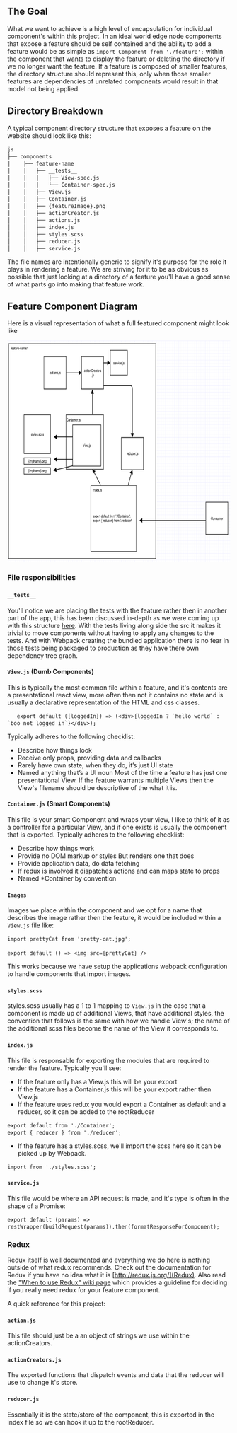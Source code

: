 ## The Goal
What we want to achieve is a high level of encapsulation for individual component's within this project. In an ideal world edge node components that expose a feature should be self contained and the ability to add a feature would be as simple as `import Component from './feature';` within the component that wants to display the feature
or deleting the directory if we no longer want the feature. If a feature is composed of smaller features, the directory structure should represent this, only when those smaller features are dependencies of unrelated components would result in that model not being applied.

## Directory Breakdown
A typical component directory structure that exposes a feature on the website should look like this:
```
js
├── components
│    ├── feature-name
│    │   ├── __tests__
│    │   │   ├── View-spec.js
│    │   │   └── Container-spec.js
│    │   ├── View.js         
│    │   ├── Container.js         
│    │   ├── {featureImage}.png           
│    │   ├── actionCreator.js
│    │   ├── actions.js
│    │   ├── index.js
│    │   ├── styles.scss          
│    │   ├── reducer.js
│    │   ├── service.js
``` 
The file names are intentionally generic to signify it's purpose for the role it plays in rendering a feature. We are striving for it to be as obvious as possible that just looking at a directory of a feature you'll have a good sense of what parts go into making that feature work.

## Feature Component Diagram
Here is a visual representation of what a full featured component might look like
<div style="text-align:center">
    <img alt="feature component diagram" src="./component-diagram.png" alt="Drawing" height="500px" />
</div>


### File responsibilities
#### `__tests__`
You'll notice we are placing the tests with the feature rather then in another part of the app, this has been discussed in-depth as we were coming up with this structure [here](https://git.realestate.com.au/cobra-psw/property-listings-web/issues/589#issuecomment-31315). With the tests living along side the src it makes it trivial to move components without having to apply any changes to the tests. And with Webpack creating the bundled application there is no fear in those tests being packaged to production as they have there own dependency tree graph.

#### `View.js` (Dumb Components)
This is typically the most common file within a feature, and it's contents are a presentational react view, more often then not it contains no state and is usually a declarative representation of the HTML and css classes.
``` 
   export default ({loggedIn}) => (<div>{loggedIn ? `hello world` : `boo not logged in`}</div>);
```
Typically adheres to the following checklist:
- Describe how things look
- Receive only props, providing data and callbacks
- Rarely have own state, when they do, it’s just UI state
- Named anything that’s a UI noun
Most of the time a feature has just one presentational View. If the feature warrants multiple Views then the View's filename should be descriptive of the what it is. 


#### `Container.js` (Smart Components)
This file is your smart Component and wraps your view, I like to think of it as a controller for a particular View, and if one exists is usually the component that is exported.
Typically adheres to the following checklist:
- Describe how things work
- Provide no DOM markup or styles But renders one that does
- Provide application data, do data fetching
- If redux is involved it dispatches actions and can maps state to props
- Named *Container by convention

#### `Images`
Images we place within the component and we opt for a name that describes the image rather then the feature, it would be included within a `View.js` file like:
```
import prettyCat from 'pretty-cat.jpg';

export default () => <img src={prettyCat} />
```
This works because we have setup the applications webpack configuration to handle components that import images.

#### ```styles.scss```
styles.scss usually has a 1 to 1 mapping to `View.js` in the case that a component is made up of additional Views, that have additional styles, the convention that follows is the same with how we handle View's; the name of the additional scss files become the name of the View it corresponds to.

#### ```index.js```
This file is responsable for exporting the modules that are required to render the feature. Typically you'll see:
- If the feature only has a View.js this will be your export
- If the feature has a Container.js this will be your export rather then View.js
- If the feature uses redux you would export a Container as default and a reducer, so it can be added to the rootReducer
```
export default from './Container';
export { reducer } from './reducer';
```
- If the feature has a styles.scss, we'll import the scss here so it can be picked up by Webpack. 
```
import from './styles.scss';
```

#### ```service.js```
This file would be where an API request is made, and it's type is often in the shape of a Promise:
```
export default (params) => restWrapper(buildRequest(params)).then(formatResponseForComponent);
```

### Redux
Redux itself is well documented and everything we do here is nothing outside of what redux recommends. Check out the documentation for Redux if you have no idea what it is [http://redux.js.org/](Redux). Also read the ["When to use Redux" wiki page](https://git.realestate.com.au/cobra-psw/property-listings-web/wiki/When-to-use-Redux) which provides a guideline for deciding if you really need redux for your feature component.

A quick reference for this project:

#### `action.js`
This file should just be a an object of strings we use within the actionCreators.

#### `actionCreators.js`
The exported functions that dispatch events and data that the reducer will use to change it's store.

#### `reducer.js`
Essentially it is the state/store of the component, this is exported in the index file so we can hook it up to the rootReducer.